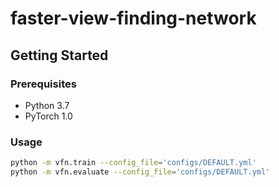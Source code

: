 # faster-view-finding-network

## Getting Started

### Prerequisites

- Python 3.7
- PyTorch 1.0

### Usage

```bash
python -m vfn.train --config_file='configs/DEFAULT.yml'
python -m vfn.evaluate --config_file='configs/DEFAULT.yml'
```
